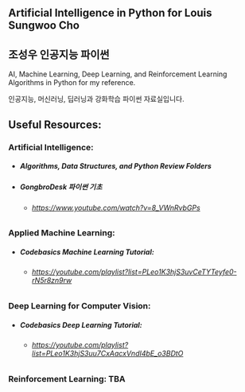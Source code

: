## Artificial Intelligence in Python for Louis Sungwoo Cho
## 조성우 인공지능 파이썬

AI, Machine Learning, Deep Learning, and Reinforcement Learning Algorithms in Python for my reference.

인공지능, 머신러닝, 딥러닝과 강화학습 파이썬 자료실입니다. 

## Useful Resources:

### Artificial Intelligence: 
 - ##### Algorithms, Data Structures, and Python Review Folders
 - ##### GongbroDesk 파이썬 기초
    - ###### https://www.youtube.com/watch?v=8_VWnRvbGPs
   

### Applied Machine Learning: 
 - ##### Codebasics Machine Learning Tutorial: 
   - ###### https://youtube.com/playlist?list=PLeo1K3hjS3uvCeTYTeyfe0-rN5r8zn9rw

### Deep Learning for Computer Vision: 
 - ##### Codebasics Deep Learning Tutorial:
   - ###### https://youtube.com/playlist?list=PLeo1K3hjS3uu7CxAacxVndI4bE_o3BDtO

### Reinforcement Learning: TBA
